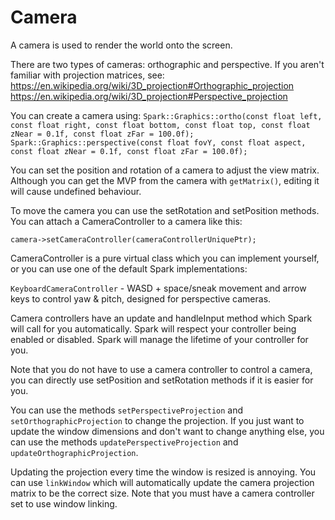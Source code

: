 # Camera

A camera is used to render the world onto the screen.

There are two types of cameras: orthographic and perspective.
If you aren't familiar with projection matrices, see:
https://en.wikipedia.org/wiki/3D_projection#Orthographic_projection
https://en.wikipedia.org/wiki/3D_projection#Perspective_projection

You can create a camera using:
`Spark::Graphics::ortho(const float left, const float right, const float bottom, const float top, const float zNear = 0.1f, const float zFar = 100.0f);`
`Spark::Graphics::perspective(const float fovY, const float aspect, const float zNear = 0.1f, const float zFar = 100.0f);`

You can set the position and rotation of a camera to adjust the view matrix.
Although you can get the MVP from the camera with `getMatrix()`, editing it will cause undefined behaviour.

To move the camera you can use the setRotation and setPosition methods.
You can attach a CameraController to a camera like this:

`camera->setCameraController(cameraControllerUniquePtr);`

CameraController is a pure virtual class which you can implement yourself, or you can use one of the default Spark implementations:

`KeyboardCameraController` - WASD + space/sneak movement and arrow keys to control yaw & pitch, designed for perspective cameras.

Camera controllers have an update and handleInput method which Spark will call for you automatically. 
Spark will respect your controller being enabled or disabled.
Spark will manage the lifetime of your controller for you.

Note that you do not have to use a camera controller to control a camera, you can directly use setPosition and setRotation methods 
if it is easier for you.

You can use the methods `setPerspectiveProjection` and `setOrthographicProjection` to change the projection.
If you just want to update the window dimensions and don't want to change anything else, you can use the methods
`updatePerspectiveProjection` and `updateOrthographicProjection`.

Updating the projection every time the window is resized is annoying. You can use `linkWindow` which will automatically update
the camera projection matrix to be the correct size. Note that you must have a camera controller set to use window linking.